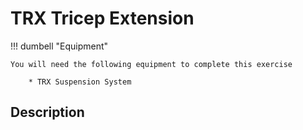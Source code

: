 # TRX Tricep Extension

!!! dumbell "Equipment"

    You will need the following equipment to complete this exercise
    
        * TRX Suspension System

## Description
